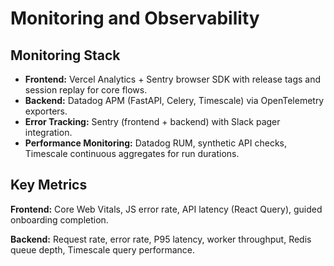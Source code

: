 # Monitoring and Observability

## Monitoring Stack
- **Frontend:** Vercel Analytics + Sentry browser SDK with release tags and session replay for core flows.
- **Backend:** Datadog APM (FastAPI, Celery, Timescale) via OpenTelemetry exporters.
- **Error Tracking:** Sentry (frontend + backend) with Slack pager integration.
- **Performance Monitoring:** Datadog RUM, synthetic API checks, Timescale continuous aggregates for run durations.

## Key Metrics
**Frontend:** Core Web Vitals, JS error rate, API latency (React Query), guided onboarding completion.

**Backend:** Request rate, error rate, P95 latency, worker throughput, Redis queue depth, Timescale query performance.
